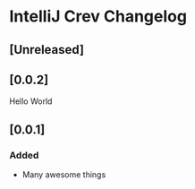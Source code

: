 <!-- Keep a Changelog guide -> https://keepachangelog.com -->

# IntelliJ Crev Changelog

## [Unreleased]

## [0.0.2]
Hello World

## [0.0.1]
### Added
- Many awesome things